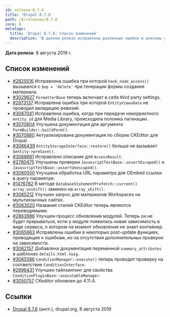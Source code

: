 ```yaml
---
id: release-8.7.6
title: 'Drupal 8.7.6'
path: /8/releases/8.7.6
core: 8
metatags:
  title: 'Drupal 8.7.6: Список изменений'
  description: 'В данном релизе исправлены различные ошибки и внесены улучшения.'
---
```


**Дата релиза**: 8 августа 2019 г.

## Список изменений

- [#2825516](https://www.drupal.org/node/2825516) Исправлена ошибка при которой `hook_node_access()` вызывался с `$op = 'delete'` при генерации формы создания материала.
- [#3029627](https://www.drupal.org/node/3029627) `FormatterBase` теперь включает в себя third party settings.
- [#2973137](https://www.drupal.org/node/2973137) Исправлена ошибка при которой `EntityViewsData` не проводил валидацию ревизий.
- [#3067041](https://www.drupal.org/node/3067041) Исправлена ошибка, когда при передаче некорректного `entity_id` для Media Library, происходила поломка пагинации.
- [#3070604](https://www.drupal.org/node/3070604) Улучшена документация для аргумента `FormBuilder::buildForm()`.
- [#3070880](https://www.drupal.org/node/3070880) Актуализирована документация по сборке CKEditor для Drupal.
- [#3066439](https://www.drupal.org/node/3066439) `EntityStorageInterface::restore()` больше не вызывает `$entity->preSave()`.
- [#3068661](https://www.drupal.org/node/3068661) Исправлено описание для `AccessResult`.
- [#2780475](https://www.drupal.org/node/2780475) Улучшены проверки `JavascriptTestBase::assertEscaped()` и `JavascriptTestBase::assertUnescaped()`.
- [#3060550](https://www.drupal.org/node/3060550) Улучшена обработка URL параметра для OEmbed ссылки в query параметре.
- [#1476782](https://www.drupal.org/node/1476782) В методе `DatabaseStatementPrefetch::current()` `array_unshift()` заменен на `array_shift()`.
- [#3065212](https://www.drupal.org/node/3065212) Улучшен запрос для материалов Workspaces на мультиязычных сайтах.
- [#3063020](https://www.drupal.org/node/3063020) Названия стилей CKEditor теперь являются переводимыми.
- [#2863986](https://www.drupal.org/node/2863986) Улучшен процесс обновления модулей. Теперь он не будет прерываться, если у модуля появилась новая зависимость в виде сервиса, о котором на момент обновления не знает контейнер.
- [#3065663](https://www.drupal.org/node/3065663) Исправлены ошибки в некоторых post-update функциях, приводящие к ошибкам, из-за отсутствия дополнительных проверок на зависимости.
- [#3062157](https://www.drupal.org/node/3062157) Добавлена документация переменной `summary_attributes` в шаблонах `details.html.twig`.
- [#3065586](https://www.drupal.org/node/3065586) `ConditionManager::execute()` теперь проводит проверку на соответствие `ConditionInterface`.
- [#2996431](https://www.drupal.org/node/2996431) Улучшен тайпхинтинг для свойства `ConditionPluginBase::executableManager`.
- [#3050757](https://www.drupal.org/node/3050757) CKeditor обновлен до 4.11.4.

## Ссылки

- [Drupal 8.7.6](https://www.drupal.org/project/drupal/releases/8.7.6) (англ.), drupal.org, 8 августа 2019

